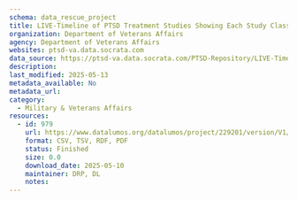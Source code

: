 ```yaml
---
schema: data_rescue_project 
title: LIVE-Timeline of PTSD Treatment Studies Showing Each Study Class
organization: Department of Veterans Affairs
agency: Department of Veterans Affairs
websites: ptsd-va.data.socrata.com
data_source: https://ptsd-va.data.socrata.com/PTSD-Repository/LIVE-Timeline-of-PTSD-Treatment-Studies-Showing-Ea/s6px-fwqq
description: 
last_modified: 2025-05-13
metadata_available: No
metadata_url: 
category:
  - Military & Veterans Affairs 
resources:
  - id: 979
    url: https://www.datalumos.org/datalumos/project/229201/version/V1/view
    format: CSV, TSV, RDF, PDF
    status: Finished
    size: 0.0
    download_date: 2025-05-10
    maintainer: DRP, DL
    notes: 
---
```


